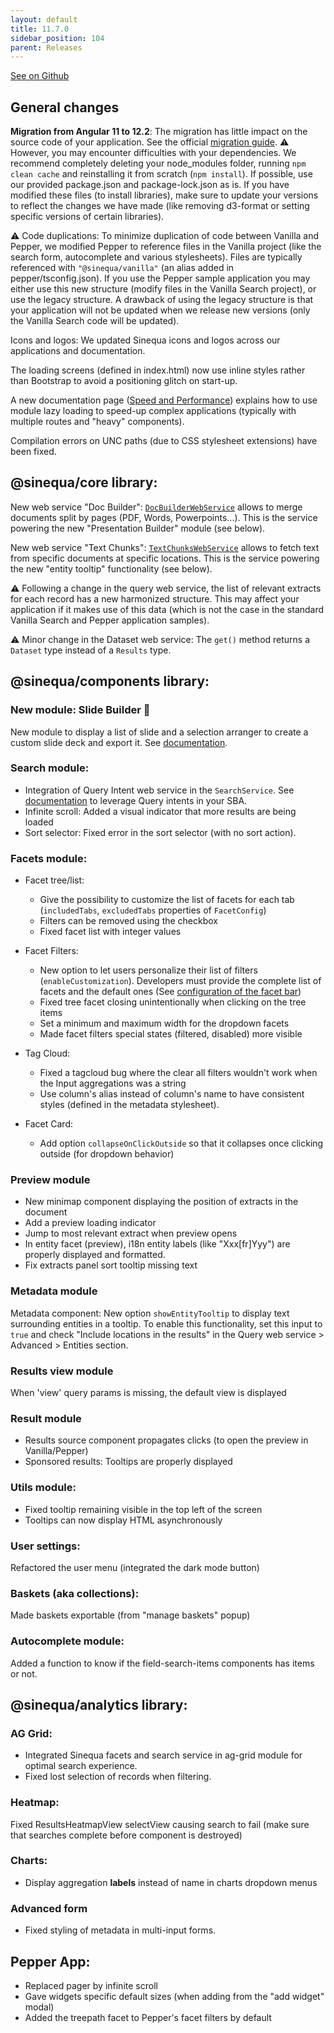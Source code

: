 ```yaml
---
layout: default
title: 11.7.0
sidebar_position: 104
parent: Releases
---
```


[See on Github](https://github.com/sinequa/sba-angular/releases/tag/11.7.0)

## General changes

**Migration from Angular 11 to 12.2**: The migration has little impact on the source code of your application. See the official [migration guide](https://update.angular.io/?l=3&v=11.0-12.0).
⚠️ However, you may encounter difficulties with your dependencies. We recommend completely deleting your node_modules folder, running `npm clean cache` and reinstalling it from scratch (`npm install`). If possible, use our provided package.json and package-lock.json as is. If you have modified these files (to install libraries), make sure to update your versions to reflect the changes we have made (like removing d3-format or setting specific versions of certain libraries).

⚠️ Code duplications: To minimize duplication of code between Vanilla and Pepper, we modified Pepper to reference files in the Vanilla project (like the search form, autocomplete and various stylesheets). Files are typically referenced with `"@sinequa/vanilla"` (an alias added in pepper/tsconfig.json). If you use the Pepper sample application you may either use this new structure (modify files in the Vanilla Search project), or use the legacy structure. A drawback of using the legacy structure is that your application will not be updated when we release new versions (only the Vanilla Search code will be updated).

Icons and logos: We updated Sinequa icons and logos across our applications and documentation.

The loading screens (defined in index.html) now use inline styles rather than Bootstrap to avoid a positioning glitch on start-up.

A new documentation page ([Speed and Performance](https://sinequa.github.io/sba-angular/tipstricks/speed-performance.html)) explains how to use module lazy loading to speed-up complex applications (typically with multiple routes and "heavy" components).

Compilation errors on UNC paths (due to CSS stylesheet extensions) have been fixed.


## @sinequa/core library:

New web service "Doc Builder": [`DocBuilderWebService`](https://sinequa.github.io/sba-angular/core/injectables/DocBuilderWebService.html) allows to merge documents split by pages (PDF, Words, Powerpoints...). This is the service powering the new "Presentation Builder" module (see below).

New web service "Text Chunks": [`TextChunksWebService`](https://sinequa.github.io/sba-angular/core/injectables/TextChunksWebService.html) allows to fetch text from specific documents at specific locations. This is the service powering the new "entity tooltip" functionality (see below).

⚠️ Following a change in the query web service, the list of relevant extracts for each record has a new harmonized structure. This may affect your application if it makes use of this data (which is not the case in the standard Vanilla Search and Pepper application samples).

⚠️ Minor change in the Dataset web service: The `get()` method returns a `Dataset` type instead of a `Results` type.


## @sinequa/components library:

### New module: Slide Builder 🎉

New module to display a list of slide and a selection arranger to create a custom slide deck and export it. See [documentation](https://sinequa.github.io/sba-angular/modules/components/slide-builder.html).

### Search module:

- Integration of Query Intent web service in the `SearchService`. See [documentation](https://sinequa.github.io/sba-angular/tipstricks/query-intent.html) to leverage Query intents in your SBA.
- Infinite scroll: Added a visual indicator that more results are being loaded
- Sort selector: Fixed error in the sort selector (with no sort action).

### Facets module:

- Facet tree/list:

   - Give the possibility to customize the list of facets for each tab (`includedTabs`, `excludedTabs` properties of `FacetConfig`)
   - Filters can be removed using the checkbox
   - Fixed facet list with integer values

- Facet Filters:

   - New option to let users personalize their list of filters (`enableCustomization`). Developers must provide the complete list of facets and the default ones (See [configuration of the facet bar](https://sinequa.github.io/sba-angular/modules/components/facet.html#facet-bar))
   - Fixed tree facet closing unintentionally when clicking on the tree items
   - Set a minimum and maximum width for the dropdown facets
   - Made facet filters special states (filtered, disabled) more visible

- Tag Cloud:

   - Fixed a tagcloud bug where the clear all filters wouldn't work when the Input aggregations was a string
   - Use column's alias instead of column's name to have consistent styles (defined in the metadata stylesheet).

- Facet Card:

   - Add option `collapseOnClickOutside` so that it collapses once clicking outside (for dropdown behavior)

### Preview module

- New minimap component displaying the position of extracts in the document
- Add a preview loading indicator
- Jump to most relevant extract when preview opens
- In entity facet (preview), i18n entity labels (like "Xxx[fr]Yyy") are properly displayed and formatted.
- Fix extracts panel sort tooltip missing text

### Metadata module

Metadata component: New option `showEntityTooltip` to display text surrounding entities in a tooltip. To enable this functionality, set this input to `true` and check "Include locations in the results" in the Query web service > Advanced > Entities section.

### Results view module

When 'view' query params is missing, the default view is displayed

### Result module

- Results source component propagates clicks (to open the preview in Vanilla/Pepper)
- Sponsored results: Tooltips are properly displayed

### Utils module:

- Fixed tooltip remaining visible in the top left of the screen
- Tooltips can now display HTML asynchronously

### User settings:

Refactored the user menu (integrated the dark mode button)

### Baskets (aka collections):

Made baskets exportable (from "manage baskets" popup)

### Autocomplete module:

Added a function to know if the field-search-items components has items or not.



## @sinequa/analytics library:

### AG Grid:

- Integrated Sinequa facets and search service in ag-grid module for optimal search experience.
- Fixed lost selection of records when filtering.

### Heatmap:

Fixed ResultsHeatmapView selectView causing search to fail (make sure that searches complete before component is destroyed)

### Charts:

- Display aggregation **labels** instead of name in charts dropdown menus

### Advanced form

- Fixed styling of metadata in multi-input forms.


## Pepper App:

- Replaced pager by infinite scroll
- Gave widgets specific default sizes (when adding from the "add widget" modal)
- Added the treepath facet to Pepper's facet filters by default
